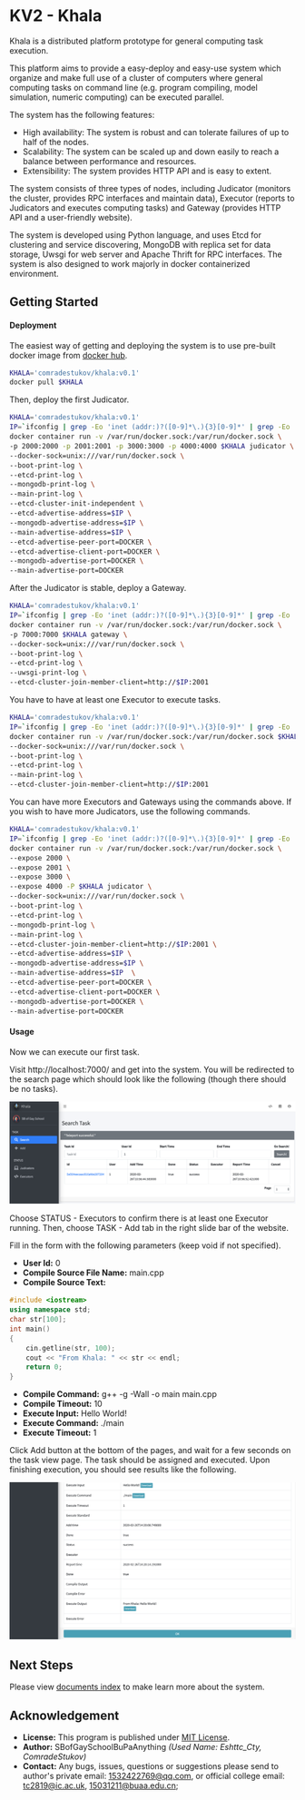 # KV2 - Khala

Khala is a distributed platform prototype for general computing task execution.

This platform aims to provide a easy-deploy and easy-use system which organize and make full use of
a cluster of computers where general computing tasks on command line (e.g. program compiling, model simulation, numeric
computing) can be executed parallel.

The system has the following features:

- High availability: The system is robust and can tolerate failures of up to half of the nodes.
- Scalability: The system can be scaled up and down easily to reach a balance between performance and resources.
- Extensibility: The system provides HTTP API and is easy to extent.

The system consists of three types of nodes, including Judicator (monitors the cluster, provides RPC interfaces and
maintain data), Executor (reports to Judicators and executes computing tasks) and Gateway (provides HTTP API and a 
user-friendly website).

The system is developed using Python language, and uses Etcd for clustering and service discovering, MongoDB with
replica set for data storage, Uwsgi for web server and Apache Thrift for RPC interfaces. The system is also designed to
work majorly in docker containerized environment.

## Getting Started

#### Deployment

The easiest way of getting and deploying the system is to use pre-built docker image from 
[docker hub](https://hub.docker.com/repository/docker/comradestukov/khala).

```bash
KHALA='comradestukov/khala:v0.1'
docker pull $KHALA
```

Then, deploy the first Judicator.

```bash
KHALA='comradestukov/khala:v0.1'
IP=`ifconfig | grep -Eo 'inet (addr:)?([0-9]*\.){3}[0-9]*' | grep -Eo '([0-9]*\.){3}[0-9]*' | grep -v '127.0.0.1'`
docker container run -v /var/run/docker.sock:/var/run/docker.sock \
-p 2000:2000 -p 2001:2001 -p 3000:3000 -p 4000:4000 $KHALA judicator \
--docker-sock=unix:///var/run/docker.sock \
--boot-print-log \
--etcd-print-log \
--mongodb-print-log \
--main-print-log \
--etcd-cluster-init-independent \
--etcd-advertise-address=$IP \
--mongodb-advertise-address=$IP \
--main-advertise-address=$IP \
--etcd-advertise-peer-port=DOCKER \
--etcd-advertise-client-port=DOCKER \
--mongodb-advertise-port=DOCKER \
--main-advertise-port=DOCKER
```

After the Judicator is stable, deploy a Gateway.

```bash
KHALA='comradestukov/khala:v0.1'
IP=`ifconfig | grep -Eo 'inet (addr:)?([0-9]*\.){3}[0-9]*' | grep -Eo '([0-9]*\.){3}[0-9]*' | grep -v '127.0.0.1'`
docker container run -v /var/run/docker.sock:/var/run/docker.sock \
-p 7000:7000 $KHALA gateway \
--docker-sock=unix:///var/run/docker.sock \
--boot-print-log \
--etcd-print-log \
--uwsgi-print-log \
--etcd-cluster-join-member-client=http://$IP:2001
```

You have to have at least one Executor to execute tasks.

```bash
KHALA='comradestukov/khala:v0.1'
IP=`ifconfig | grep -Eo 'inet (addr:)?([0-9]*\.){3}[0-9]*' | grep -Eo '([0-9]*\.){3}[0-9]*' | grep -v '127.0.0.1'`
docker container run -v /var/run/docker.sock:/var/run/docker.sock $KHALA executor \
--docker-sock=unix:///var/run/docker.sock \
--boot-print-log \
--etcd-print-log \
--main-print-log \
--etcd-cluster-join-member-client=http://$IP:2001
```

You can have more Executors and Gateways using the commands above. If you wish to have more Judicators, use
the following commands.

```bash
KHALA='comradestukov/khala:v0.1'
IP=`ifconfig | grep -Eo 'inet (addr:)?([0-9]*\.){3}[0-9]*' | grep -Eo '([0-9]*\.){3}[0-9]*' | grep -v '127.0.0.1'`
docker container run -v /var/run/docker.sock:/var/run/docker.sock \
--expose 2000 \
--expose 2001 \
--expose 3000 \
--expose 4000 -P $KHALA judicator \
--docker-sock=unix:///var/run/docker.sock \
--boot-print-log \
--etcd-print-log \
--mongodb-print-log \
--main-print-log \
--etcd-cluster-join-member-client=http://$IP:2001 \
--etcd-advertise-address=$IP \
--mongodb-advertise-address=$IP \
--main-advertise-address=$IP  \
--etcd-advertise-peer-port=DOCKER \
--etcd-advertise-client-port=DOCKER \
--mongodb-advertise-port=DOCKER \
--main-advertise-port=DOCKER
```

#### Usage

Now we can execute our first task.

Visit http://localhost:7000/ and get into the system. You will be redirected to the search page which should look
like the following (though there should be no tasks).

![Website View](document/img/task_search.png)

Choose STATUS - Executors to confirm there is at least one Executor running. Then, choose TASK - Add tab in the right
slide bar of the website.

Fill in the form with the following parameters (keep void if not specified).

- **User Id:** 0
- **Compile Source File Name:** main.cpp
- **Compile Source Text:**

```cpp
#include <iostream>
using namespace std;
char str[100];
int main()
{
    cin.getline(str, 100);
    cout << "From Khala: " << str << endl;
    return 0;
}
```

- **Compile Command:** g++ -g -Wall -o main main.cpp
- **Compile Timeout:** 10
- **Execute Input:** Hello World!
- **Execute Command:** ./main
- **Execute Timeout:** 1

Click Add button at the bottom of the pages, and wait for a few seconds on the task view page. The task should be
assigned and executed. Upon finishing execution, you should see results like the following.

![Execution Result](document/img/task_view.png)

## Next Steps

Please view [documents index](document/README.md) to make learn more about the system.

## Acknowledgement

- **License:** This program is published under [MIT License](LICENSE.txt).
- **Author:** SBofGaySchoolBuPaAnything *(Used Name: Eshttc_Cty, ComradeStukov)*
- **Contact:** Any bugs, issues, questions or suggestions please send to author's private email: 1532422769@qq.com,
or official college email: tc2819@ic.ac.uk, 15031211@buaa.edu.cn;
